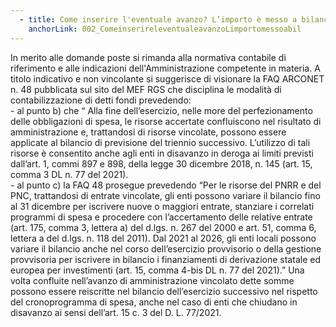 ```yaml
---
  - title: Come inserire l'eventuale avanzo? L’importo è messo a bilancio vincolato?
    anchorLink: 002_ComeinserireleventualeavanzoLimportomessoabil
---
```


In merito alle domande poste si rimanda alla normativa contabile di riferimento e alle indicazioni dell'Amministrazione competente in materia. A titolo indicativo e non vincolante si suggerisce di visionare  la FAQ ARCONET n. 48 pubblicata sul sito del MEF RGS che disciplina le modalità di contabilizzazione di detti fondi prevedendo: <br>- al punto b) che “ Alla fine dell’esercizio, nelle more del perfezionamento delle obbligazioni di spesa, le risorse accertate confluiscono nel risultato di amministrazione e, trattandosi di risorse vincolate, possono essere applicate al bilancio di previsione del triennio successivo. L’utilizzo di tali risorse è consentito anche agli enti in disavanzo in deroga ai limiti previsti dall’art. 1, commi 897 e 898, della legge 30 dicembre 2018, n. 145 (art. 15, comma 3 DL n. 77 del 2021).<br>- al punto c) la FAQ 48 prosegue prevedendo “Per le risorse del PNRR e del PNC, trattandosi di entrate vincolate, gli enti possono variare il bilancio fino al 31 dicembre per iscrivere nuove o maggiori entrate, stanziare i correlati programmi di spesa e procedere con l’accertamento delle relative entrate (art. 175, comma 3, lettera a) del d.lgs. n. 267 del 2000 e art. 51, comma 6, lettera a del d.lgs. n. 118 del 2011). Dal 2021 al 2026, gli enti locali possono variare il bilancio anche nel corso dell’esercizio provvisorio o della gestione provvisoria per iscrivere in bilancio i finanziamenti di derivazione statale ed europea per investimenti (art. 15, comma 4-bis DL n. 77 del 2021).” Una volta confluite nell’avanzo di amministrazione vincolato dette somme possono essere reiscritte nel bilancio dell’esercizio successivo nel rispetto del cronoprogramma di spesa, anche nel caso di enti che chiudano in disavanzo ai sensi dell’art. 15 c. 3 del D. L. 77/2021.